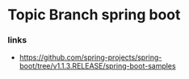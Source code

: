 # Topic Branch spring boot


### links
* https://github.com/spring-projects/spring-boot/tree/v1.1.3.RELEASE/spring-boot-samples



